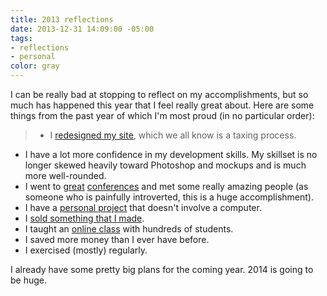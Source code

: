 ```yaml
---
title: 2013 reflections
date: 2013-12-31 14:09:00 -05:00
tags:
- reflections
- personal
color: gray
---
```


I can be really bad at stopping to reflect on my accomplishments, but so much has happened this year that I feel really great about. Here are some things from the past year of which I'm most proud (in no particular order):


> - I [redesigned my site](http://jessicaharllee.com/notes/a-redesign-with-siteleaf/), which we all know is a taxing process.
- I have a lot more confidence in my development skills. My skillset is no longer skewed heavily toward Photoshop and mockups and is much more well-rounded.
- I went to [great](https://twitter.com/harllee/status/339768991964880896) [conferences](https://twitter.com/xoxo/status/388329269144727552) and met some really amazing people (as someone who is painfully introverted, this is a huge accomplishment).
- I have a [personal project](http://jessicaharllee.com/work/emoji-embroidery/) that doesn't involve a computer.
- I [sold something that I made](http://jessicaharllee.com/notes/emoji-embroidery-a-post-mortem/).
- I taught an [online class](http://jessicaharllee.com/work/skillshare-wireframing-classes/) with hundreds of students.
- I saved more money than I ever have before.
- I exercised (mostly) regularly.

I already have some pretty big plans for the coming year. 2014 is going to be huge.
